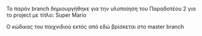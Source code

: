 Το παρόν branch δημιουργήθηκε για την υλοποίηση του Παραδοτέου 2 για το project με τίτλο: Super Mario

Ο κώδικας του παιχνιδιού εκτός από εδώ βρίσκεται στο master branch
